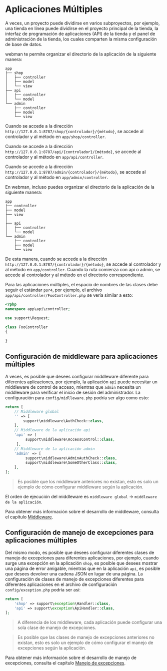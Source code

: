 # Aplicaciones Múltiples
A veces, un proyecto puede dividirse en varios subproyectos, por ejemplo, una tienda en línea puede dividirse en el proyecto principal de la tienda, la interfaz de programación de aplicaciones (API) de la tienda y el panel de administración de la tienda, los cuales comparten la misma configuración de base de datos.

webman te permite organizar el directorio de la aplicación de la siguiente manera:
```plaintext
app
├── shop
│   ├── controller
│   ├── model
│   └── view
├── api
│   ├── controller
│   └── model
└── admin
    ├── controller
    ├── model
    └── view
```
Cuando se accede a la dirección `http://127.0.0.1:8787/shop/{controlador}/{método}`, se accede al controlador y al método en `app/shop/controller`.

Cuando se accede a la dirección `http://127.0.0.1:8787/api/{controlador}/{método}`, se accede al controlador y al método en `app/api/controller`.

Cuando se accede a la dirección `http://127.0.0.1:8787/admin/{controlador}/{método}`, se accede al controlador y al método en `app/admin/controller`.

En webman, incluso puedes organizar el directorio de la aplicación de la siguiente manera:
```plaintext
app
├── controller
├── model
├── view
│
├── api
│   ├── controller
│   └── model
└── admin
    ├── controller
    ├── model
    └── view
```
De esta manera, cuando se accede a la dirección `http://127.0.0.1:8787/{controlador}/{método}`, se accede al controlador y al método en `app/controller`. Cuando la ruta comienza con api o admin, se accede al controlador y al método en el directorio correspondiente.

Para las aplicaciones múltiples, el espacio de nombres de las clases debe seguir el estándar `psr4`, por ejemplo, el archivo `app/api/controller/FooController.php` se vería similar a esto:
```php
<?php
namespace app\api\controller;

use support\Request;

class FooController
{
    
}
```

## Configuración de middleware para aplicaciones múltiples
A veces, es posible que desees configurar middleware diferente para diferentes aplicaciones, por ejemplo, la aplicación `api` puede necesitar un middleware de control de acceso, mientras que `admin` necesita un middleware para verificar el inicio de sesión del administrador. La configuración para `config/midlleware.php` podría ser algo como esto:
```php
return [
    // Middleware global
    '' => [
        support\middleware\AuthCheck::class,
    ],
    // Middleware de la aplicación api
    'api' => [
         support\middleware\AccessControl::class,
     ],
    // Middleware de la aplicación admin
    'admin' => [
         support\middleware\AdminAuthCheck::class,
         support\middleware\SomeOtherClass::class,
    ],
];
```
> Es posible que los middleware anteriores no existan, esto es solo un ejemplo de cómo configurar middleware según la aplicación.

El orden de ejecución del middleware es `middleware global` -> `middleware de la aplicación`.

Para obtener más información sobre el desarrollo de middleware, consulta el capítulo [Middleware](middleware.md).

## Configuración de manejo de excepciones para aplicaciones múltiples
Del mismo modo, es posible que desees configurar diferentes clases de manejo de excepciones para diferentes aplicaciones, por ejemplo, cuando surge una excepción en la aplicación `shop`, es posible que desees mostrar una página de error amigable, mientras que en la aplicación `api`, es posible que desees devolver una cadena JSON en lugar de una página. La configuración de clases de manejo de excepciones diferentes para diferentes aplicaciones en el archivo de configuración `config/exception.php` podría ser así:
```php
return [
    'shop' => support\exception\Handler::class,
    'api' => support\exception\ApiHandler::class,
];
```
> A diferencia de los middleware, cada aplicación puede configurar una sola clase de manejo de excepciones.

> Es posible que las clases de manejo de excepciones anteriores no existan, esto es solo un ejemplo de cómo configurar el manejo de excepciones según la aplicación.

Para obtener más información sobre el desarrollo de manejo de excepciones, consulta el capítulo [Manejo de excepciones](exception.md).
